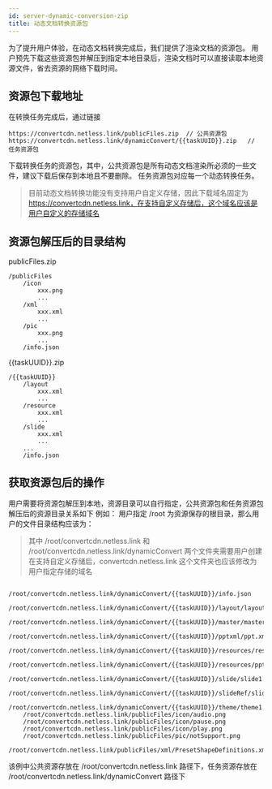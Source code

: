```yaml
---
id: server-dynamic-conversion-zip
title: 动态文档转换资源包
---
```


为了提升用户体验，在动态文档转换完成后，我们提供了渲染文档的资源包。
用户预先下载这些资源包并解压到指定本地目录后，渲染文档时可以直接读取本地资源文件，省去资源的网络下载时间。

## 资源包下载地址

在转换任务完成后，通过链接
```
https://convertcdn.netless.link/publicFiles.zip  // 公共资源包
https://convertcdn.netless.link/dynamicConvert/{{taskUUID}}.zip   // 任务资源包
```
下载转换任务的资源包，其中，公共资源包是所有动态文档渲染所必须的一些文件，建议下载后保存到本地且不要删除。
任务资源包对应每一个动态转换任务。

> 目前动态文档转换功能没有支持用户自定义存储，因此下载域名固定为 https://convertcdn.netless.link，在支持自定义存储后，这个域名应该是用户自定义的存储域名

## 资源包解压后的目录结构

publicFiles.zip
```
/publicFiles
    /icon
        xxx.png
        ...
    /xml
        xxx.xml
        ...
    /pic
        xxx.png
        ...
    /info.json
```

{{taskUUID}}.zip
```
/{{taskUUID}}
    /layout
        xxx.xml
        ...
    /resource
        xxx.xml
        ...
    /slide
        xxx.xml
        ...
    ...
    /info.json
```

## 获取资源包后的操作

用户需要将资源包解压到本地，资源目录可以自行指定，公共资源包和任务资源包解压后的资源目录关系如下
例如：
用户指定 /root 为资源保存的根目录，那么用户的文件目录结构应该为：

> 其中 /root/convertcdn.netless.link 和 /root/convertcdn.netless.link/dynamicConvert 两个文件夹需要用户创建
> 在支持自定义存储后，convertcdn.netless.link 这个文件夹也应该修改为用户指定存储的域名

```shell
    /root/convertcdn.netless.link/dynamicConvert/{{taskUUID}}/info.json
    /root/convertcdn.netless.link/dynamicConvert/{{taskUUID}}/layout/layout1.xml
    /root/convertcdn.netless.link/dynamicConvert/{{taskUUID}}/master/master1.xml
    /root/convertcdn.netless.link/dynamicConvert/{{taskUUID}}/pptxml/ppt.xml
    /root/convertcdn.netless.link/dynamicConvert/{{taskUUID}}/resources/resource1.json
    /root/convertcdn.netless.link/dynamicConvert/{{taskUUID}}/resources/ppt/media/audio1.mp4
    /root/convertcdn.netless.link/dynamicConvert/{{taskUUID}}/slide/slide1.xml
    /root/convertcdn.netless.link/dynamicConvert/{{taskUUID}}/slideRef/slideRef1.xml
    /root/convertcdn.netless.link/dynamicConvert/{{taskUUID}}/theme/theme1.xml
    /root/convertcdn.netless.link/publicFiles/icon/audio.png
    /root/convertcdn.netless.link/publicFiles/icon/pause.png
    /root/convertcdn.netless.link/publicFiles/icon/play.png
    /root/convertcdn.netless.link/publicFiles/pic/notSupport.png
    /root/convertcdn.netless.link/publicFiles/xml/PresetShapeDefinitions.xml
```
该例中公共资源存放在 /root/convertcdn.netless.link 路径下，任务资源存放在 /root/convertcdn.netless.link/dynamicConvert 路径下